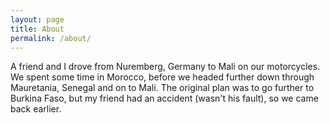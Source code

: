 ```yaml
---
layout: page
title: About
permalink: /about/
---
```


A friend and I drove from Nuremberg, Germany to Mali on our motorcycles.
We spent some time in Morocco, before we headed further down through Mauretania, Senegal and on to Mali. The original plan was to go further to Burkina Faso, but my friend had an accident (wasn't his fault), so we came back earlier.

<!-- You can find the source code for the Jekyll new theme at: [github.com/jglovier/jekyll&#45;new](https://github.com/jglovier/jekyll&#45;new) -->
